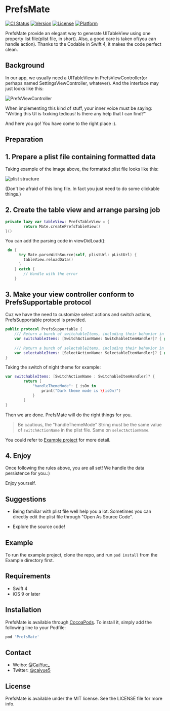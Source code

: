 # PrefsMate

[![CI Status](http://img.shields.io/travis/caiyue1993/PrefsMate.svg?style=flat)](https://travis-ci.org/caiyue1993/PrefsMate)
[![Version](https://img.shields.io/cocoapods/v/PrefsMate.svg?style=flat)](http://cocoapods.org/pods/PrefsMate)
[![License](https://img.shields.io/cocoapods/l/PrefsMate.svg?style=flat)](http://cocoapods.org/pods/PrefsMate)
[![Platform](https://img.shields.io/cocoapods/p/PrefsMate.svg?style=flat)](http://cocoapods.org/pods/PrefsMate)

PrefsMate provide an elegant way to generate UITableView using one property list file(plist file, in short). Also, a good care is taken of(you can handle action). Thanks to the Codable in Swift 4, it makes the code perfect clean.

## Background

In our app, we usually need a UITableView in PrefsViewController(or perhaps named SettingsViewController, whatever). And the interface may just looks like this:

![PrefsViewController](https://i.loli.net/2017/09/29/59cdab5adb4f4.png)

When implementing this kind of stuff, your inner voice must be saying: "Writing this UI is fxxking tedious! Is there any help that I can find?" 

And here you go! You have come to the right place :).  

## Preparation 

## 1. Prepare a plist file containing formatted data 

Taking example of the image above, the formatted plist file looks like this:

![plist structure](https://i.loli.net/2017/09/29/59cdb7a32ed93.png)

(Don't be afraid of this long file. In fact you just need to do some clickable things.) 

## 2. Create the table view and arrange parsing job
```swift
private lazy var tableView: PrefsTableView = {
        return Mate.createPrefsTableView()
}()
```

You can add the parsing code in viewDidLoad():
```swift
 do {
      try Mate.parseWithSource(self, plistUrl: pListUrl) {
        tableView.reloadData()
      }
    } catch {
        // Handle with the error
    }
```

## 3. Make your view controller conform to PrefsSupportable protocol

Cuz we have the need to customize select actions and switch actions, PrefsSupportable protocol is provided. 

```swift
public protocol PrefsSupportable {
    /// Return a bunch of switchableItems, including their behavior in SwitchableItemHandler.
    var switchableItems: [SwitchActionName: SwitchableItemHandler]? { get }
    
    /// Return a bunch of selectableItems, including their behavior in SelectableItemHandler.
    var selectableItems: [SelectActionName: SelectableItemHandler]? { get }
}
```

Taking the switch of night theme for example:

```swift
var switchableItems: [SwitchActionName : SwitchableItemHandler]? {
        return [
            "handleThemeMode": { isOn in
                print("Dark theme mode is \(isOn)")
            }
        ]
}
```

Then we are done. PrefsMate will do the right things for you.

> Be cautious, the "handleThemeMode" String must be the same value of `switchActionName` in the plist file. Same on `selectActionName`.

You could refer to [Example project](https://github.com/caiyue1993/PrefsMate/tree/master/Example) for more detail.

## 4. Enjoy 

Once following the rules above, you are all set! We handle the data persistence for you.:)

Enjoy yourself. 

## Suggestions

- Being familiar with plist file well help you a lot. Sometimes you can directly edit the plist file through "Open As Source Code". 

- Explore the source code! 

## Example

To run the example project, clone the repo, and run `pod install` from the Example directory first.

## Requirements

- Swift 4
- iOS 9 or later

## Installation

PrefsMate is available through [CocoaPods](http://cocoapods.org). To install
it, simply add the following line to your Podfile:

```ruby
pod 'PrefsMate'
```

## Contact

- Weibo: [@CaiYue_](http://weibo.com/caiyue233)
- Twitter: [@caiyue5](https://twitter.com/caiyue5)

## License

PrefsMate is available under the MIT license. See the LICENSE file for more info.
